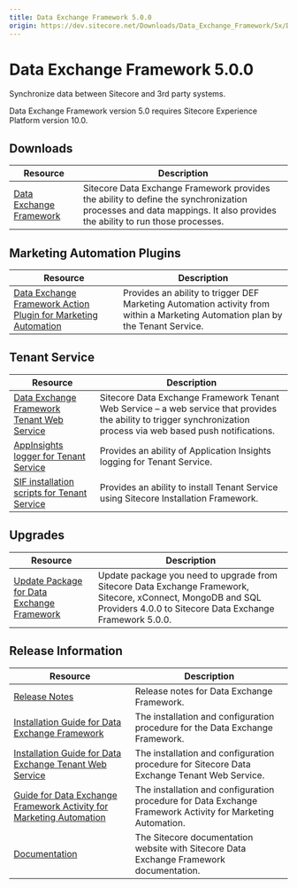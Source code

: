 ```yaml
---
title: Data Exchange Framework 5.0.0
origin: https://dev.sitecore.net/Downloads/Data_Exchange_Framework/5x/Data_Exchange_Framework_500
---
```


# Data Exchange Framework 5.0.0

Synchronize data between Sitecore and 3rd party systems.

  <Alert variant='warning' mb={4}>
    <AlertIcon />
    Data Exchange Framework version 5.0 requires Sitecore Experience Platform version 10.0.
  </Alert>
  

## Downloads

 | Resource | Description |
 | --- | --- |
 | [Data Exchange Framework](https://sitecoredev.azureedge.net/~/media/BD89F623F3134F2186E12EE76B856A28.ashx?date=20200817T121005) | Sitecore Data Exchange Framework provides the ability to define the synchronization processes and data mappings. It also provides the ability to run those processes. |

## Marketing Automation Plugins

 | Resource | Description |
 | --- | --- |
 | [Data Exchange Framework Action Plugin for Marketing Automation](https://sitecoredev.azureedge.net/~/media/6A3FE34B4F2F4050B3C831EB0DB9C8C4.ashx?date=20200817T121113) | Provides an ability to trigger DEF Marketing Automation activity from within a Marketing Automation plan by the Tenant Service. |

## Tenant Service

 | Resource | Description |
 | --- | --- |
 | [Data Exchange Framework Tenant Web Service](https://sitecoredev.azureedge.net/~/media/6E3511461CF843F3A81DF414A39130F8.ashx?date=20200817T121231) | Sitecore Data Exchange Framework Tenant Web Service – a web service that provides the ability to trigger synchronization process via web based push notifications. |
 | [AppInsights logger for Tenant Service](https://sitecoredev.azureedge.net/~/media/243D9267294E4E8892A203537184384D.ashx?date=20200817T121251) | Provides an ability of Application Insights logging for Tenant Service. |
 | [SIF installation scripts for Tenant Service](https://sitecoredev.azureedge.net/~/media/2FEA846D9D26492EA9563999295543B1.ashx?date=20200817T121312) | Provides an ability to install Tenant Service using Sitecore Installation Framework. |

## Upgrades

 | Resource | Description |
 | --- | --- |
 | [Update Package for Data Exchange Framework](https://sitecoredev.azureedge.net/~/media/9D232996A60641A58D600EF6285EAD16.ashx?date=20200817T121429) | Update package you need to upgrade from Sitecore Data Exchange Framework, Sitecore, xConnect, MongoDB and SQL Providers 4.0.0 to Sitecore Data Exchange Framework 5.0.0. |

## Release Information

 | Resource | Description |
 | --- | --- |
 | [Release Notes](https://dev.sitecore.net:443/downloads/Data%20Exchange%20Framework/5x/Data%20Exchange%20Framework%20500/Release%20Notes) | Release notes for Data Exchange Framework. |
 | [Installation Guide for Data Exchange Framework](https://sitecoredev.azureedge.net/~/media/261EC747D9FF47648B6733D6B51A68E6.ashx?date=20201117T115351) | The installation and configuration procedure for the Data Exchange Framework. |
 | [Installation Guide for Data Exchange Tenant Web Service](https://sitecoredev.azureedge.net/~/media/40C0D3646206486C85A102634664006E.ashx?date=20200817T123450) | The installation and configuration procedure for Sitecore Data Exchange Tenant Web Service. |
 | [Guide for Data Exchange Framework Activity for Marketing Automation](https://doc.sitecore.com/developers/def/50/data-exchange-framework/en/activity-for-marketing-automation.html) | The installation and configuration procedure for Data Exchange Framework Activity for Marketing Automation. |
 | [Documentation](https://doc.sitecore.com/developers/def/50/data-exchange-framework/en/index-en.html) | The Sitecore documentation website with Sitecore Data Exchange Framework documentation. |
